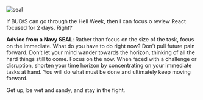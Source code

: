 ![seal](https://user-images.githubusercontent.com/16580745/151662127-ba31d8ec-ddd8-4b12-9237-0b00c4c3281c.gif)

If BUD/S can go through the Hell Week, then I can focus o review React focused for 2 days. Right?

**Advice from a Navy SEAL**:
Rather than focus on the size of the task, focus on the immediate. What do you have to do right now? Don’t pull future pain forward. Don’t let your mind wander towards the horizon, thinking of all the hard things still to come.
Focus on the now. When faced with a challenge or disruption, shorten your time horizon by concentrating on your immediate tasks at hand. You will do what must be done and ultimately keep moving forward.

Get up, be wet and sandy, and stay in the fight.